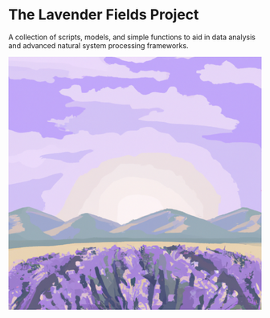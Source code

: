 # The Lavender Fields Project
A collection of scripts, models, and simple functions to aid in data analysis and advanced natural system processing frameworks.

![ai photo of lavender fields](../img/lavenderfields.png)

